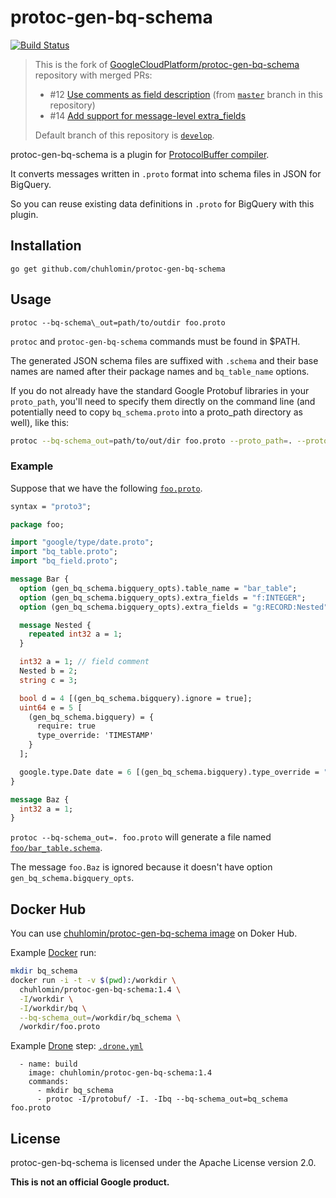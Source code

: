 # protoc-gen-bq-schema

[![Build Status](https://ci.chuhlomin.com/api/badges/chuhlomin/protoc-gen-bq-schema/status.svg)](https://ci.chuhlomin.com/chuhlomin/protoc-gen-bq-schema)

> This is the fork of [GoogleCloudPlatform/protoc-gen-bq-schema](https://github.com/GoogleCloudPlatform/protoc-gen-bq-schema) repository with merged PRs:
> * #12 [Use comments as field description](https://github.com/GoogleCloudPlatform/protoc-gen-bq-schema/pull/12) (from [`master`](https://github.com/chuhlomin/protoc-gen-bq-schema/tree/master) branch in this repository)
> * #14 [Add support for message-level extra_fields](https://github.com/GoogleCloudPlatform/protoc-gen-bq-schema/pull/14)
> 
> Default branch of this repository is [`develop`](https://github.com/chuhlomin/protoc-gen-bq-schema/tree/develop).

protoc-gen-bq-schema is a plugin for [ProtocolBuffer compiler](https://github.com/google/protobuf).

It converts messages written in `.proto` format into schema files in JSON for BigQuery.

So you can reuse existing data definitions in `.proto` for BigQuery with this plugin.

## Installation

```
go get github.com/chuhlomin/protoc-gen-bq-schema
```

## Usage

```
protoc --bq-schema\_out=path/to/outdir foo.proto
```

`protoc` and `protoc-gen-bq-schema` commands must be found in $PATH.

The generated JSON schema files are suffixed with `.schema` and their base names are named
after their package names and `bq_table_name` options.

If you do not already have the standard Google Protobuf libraries in your `proto_path`, you'll need to specify them directly on the command line (and potentially need to copy `bq_schema.proto` into a proto_path directory as well), like this:

```sh
protoc --bq-schema_out=path/to/out/dir foo.proto --proto_path=. --proto_path=<path_to_google_proto_folder>/src
```

### Example
Suppose that we have the following [`foo.proto`](https://github.com/chuhlomin/protoc-gen-bq-schema-example-proto/blob/master/foo.proto).

```protobuf
syntax = "proto3";

package foo;

import "google/type/date.proto";
import "bq_table.proto";
import "bq_field.proto";

message Bar {
  option (gen_bq_schema.bigquery_opts).table_name = "bar_table";
  option (gen_bq_schema.bigquery_opts).extra_fields = "f:INTEGER";
  option (gen_bq_schema.bigquery_opts).extra_fields = "g:RECORD:Nested";

  message Nested {
    repeated int32 a = 1;
  }

  int32 a = 1; // field comment
  Nested b = 2;
  string c = 3;

  bool d = 4 [(gen_bq_schema.bigquery).ignore = true];
  uint64 e = 5 [
    (gen_bq_schema.bigquery) = {
      require: true
      type_override: 'TIMESTAMP'
    }
  ];

  google.type.Date date = 6 [(gen_bq_schema.bigquery).type_override = "DATE"];
}

message Baz {
  int32 a = 1;
}
```

`protoc --bq-schema_out=. foo.proto` will generate a file named [`foo/bar_table.schema`](https://github.com/chuhlomin/protoc-gen-bq-schema-example-bq/blob/master/foo/bar_table.schema).

The message `foo.Baz` is ignored because it doesn't have option `gen_bq_schema.bigquery_opts`.

## Docker Hub

You can use [chuhlomin/protoc-gen-bq-schema image](https://hub.docker.com/repository/docker/chuhlomin/protoc-gen-bq-schema) on Doker Hub.

Example [Docker](https://www.docker.com) run:

```bash
mkdir bq_schema
docker run -i -t -v $(pwd):/workdir \
  chuhlomin/protoc-gen-bq-schema:1.4 \
  -I/workdir \
  -I/workdir/bq \
  --bq-schema_out=/workdir/bq_schema \
  /workdir/foo.proto
```

Example [Drone](https://drone.io) step: [`.drone.yml`](https://github.com/chuhlomin/protoc-gen-bq-schema-example-proto/blob/master/.drone.yml#L7-L11)

```
  - name: build
    image: chuhlomin/protoc-gen-bq-schema:1.4
    commands:
      - mkdir bq_schema
      - protoc -I/protobuf/ -I. -Ibq --bq-schema_out=bq_schema foo.proto
```

## License

protoc-gen-bq-schema is licensed under the Apache License version 2.0.

**This is not an official Google product.**
